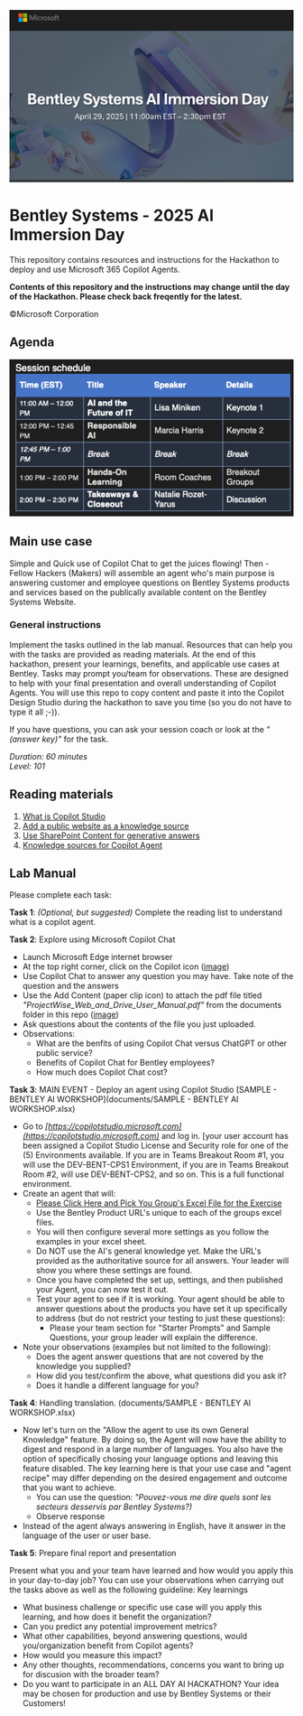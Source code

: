 ![Microsoft](images/banner.png)
# Bentley Systems - 2025 AI Immersion Day
This repository contains resources and instructions for the Hackathon to deploy and use Microsoft 365 Copilot Agents.

**__Contents of this repository and the instructions may change until the day of the Hackathon. Please check back freqently for the latest.__**

©Microsoft Corporation

## Agenda
![schedule](images/schedule.png)

## Main use case
Simple and Quick use of Copilot Chat to get the juices flowing!  Then - Fellow Hackers (Makers) will assemble an agent who's main purpose is answering customer and employee questions on Bentley Systems products and services based on the publically available content on the Bentley Systems Website.
### General instructions
Implement the tasks outlined in the lab manual. Resources that can help you with the tasks are provided as reading materials. At the end of this hackathon, present your learnings, benefits, and applicable use cases at Bentley. Tasks may prompt you/team for observations. These are designed to help with your final presentation and overall understanding of Copilot Agents.  You will use this repo to copy content and paste it into the Copilot Design Studio during the hackathon to save you time (so you do not have to type it all ;-)).

If you have questions, you can ask your session coach or look at the _"(answer key)"_ for the task.

_Duration: 60 minutes_<br>
_Level: 101_

## Reading materials
1. [What is Copilot Studio](https://learn.microsoft.com/en-us/microsoft-copilot-studio/fundamentals-what-is-copilot-studio)
2. [Add a public website as a knowledge source](https://learn.microsoft.com/en-us/microsoft-copilot-studio/knowledge-add-public-website)
1. [Use SharePoint Content for generative answers](https://learn.microsoft.com/en-us/microsoft-copilot-studio/nlu-generative-answers-sharepoint-onedrive)
1. [Knowledge sources for Copilot Agent](https://learn.microsoft.com/en-us/microsoft-copilot-studio/knowledge-copilot-studio)

## Lab Manual
Please complete each task:

**Task 1**: _(Optional, but suggested)_ Complete the reading list to understand what is a copilot agent.

**Task 2**: Explore using Microsoft Copilot Chat
- Launch Microsoft Edge internet browser
- At the top right corner, click on the Copilot icon ([image](images/CopilotChat.png))
- Use Copilot Chat to answer any question you may have. Take note of the question and the answers
- Use the Add Content (paper clip icon) to attach the pdf file titled _"ProjectWise_Web_and_Drive_User_Manual.pdf"_ from the documents folder in this repo ([image](images/AttachFile.png))
- Ask questions about the contents of the file you just uploaded.
- Observations:
   - What are the benfits of using Copilot Chat versus ChatGPT or other public service?
   - Benefits of Copilot Chat for Bentley employees?
   - How much does Copilot Chat cost?

**Task 3**: MAIN EVENT - Deploy an agent using Copilot Studio [SAMPLE - BENTLEY AI WORKSHOP](documents/SAMPLE - BENTLEY AI WORKSHOP.xlsx)
- Go to _[https://copilotstudio.microsoft.com](https://copilotstudio.microsoft.com)_ and log in. [your user account has been assigned a Copilot Studio License and Security role for one of the (5) Environments available.  If you are in Teams Breakout Room #1, you will use the DEV-BENT-CPS1 Environment, if you are in Teams Breakout Room #2, will use DEV-BENT-CPS2, and so on.  This is a full functional environment.
- Create an agent that will:
   - [Please Click Here and Pick You Group's Excel File for the Exercise](documents/)
   - Use the Bentley Product URL's unique to each of the groups excel files.
   - You will then configure several more settings as you follow the examples in your excel sheet.
   - Do NOT use the AI's general knowledge yet. Make the URL's provided as the authoritative source for all answers.  Your leader will show you where these settings are found.
   - Once you have completed the set up, settings, and then published your Agent, you can now test it out.
   - Test your agent to see if it is working. Your agent should be able to answer questions about the products you have set it up specifically to address (but do not restrict your testing to just these questions):
      - Please your team section for "Starter Prompts" and Sample Questions, your group leader will explain the difference.
- Note your observations (examples but not limited to the following):
   - Does the agent answer questions that are not covered by the knowledge you supplied?
   - How did you test/confirm the above, what questions did you ask it?
   - Does it handle a different language for you?

**Task 4**: Handling translation. (documents/SAMPLE - BENTLEY AI WORKSHOP.xlsx)
- Now let's turn on the "Allow the agent to use its own General Knowledge" feature.  By doing so, the Agent will now have the ability to digest and respond in a large number of languages.  You also have the option of specifically chosing your language options and leaving this feature disabled.  The key learning here is that your use case and "agent recipe" may differ depending on the desired engagement and outcome that you want to achieve.
   - You can use the question: _"Pouvez-vous me dire quels sont les secteurs desservis par Bentley Systems?)_
   - Observe response
- Instead of the agent always answering in English, have it answer in the language of the user or user base.

**Task 5**: Prepare final report and presentation

Present what you and your team have learned and how would you apply this in your day-to-day job? You can use your observations when carrying out the tasks above as well as the following guideline:
Key learnings
- What business challenge or specific use case will you apply this learning, and how does it benefit the organization?
- Can you predict any potential improvement metrics?
- What other capabilities, beyond answering questions, would you/organization benefit from Copilot agents?
- How would you measure this impact?
- Any other thoughts, recommendations, concerns you want to bring up for discusion with the broader team?
- Do you want to participate in an ALL DAY AI HACKATHON?  Your idea may be chosen for production and use by Bentley Systems or their Customers!
